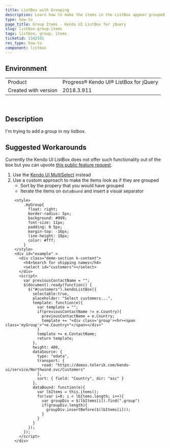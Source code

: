 ```yaml
---
title: ListBox with Grouping 
description: Learn how to make the items in the ListBox appear grouped.
type: how-to
page_title: Group Items - Kendo UI ListBox for jQuery
slug: listbox-group-items
tags: listbox, group, items
ticketid: 1342501
res_type: how-to
component: listbox
---
```


## Environment

<table>
 <tr>
  <td>Product</td>
  <td>Progress® Kendo UI® ListBox for jQuery</td>
 </tr>
 <tr>
 <td>Created with version</td>
  <td>2018.3.911</td>
 </tr>
</table>

 
## Description

I'm trying to add a group in my listbox. 

## Suggested Workarounds

Currently the Kendo UI ListBox does not offer such functionality out of the box but you can upvote [this public feature request](https://feedback.telerik.com/kendo-jquery-ui/1360491-add-ability-to-group-data-in-listbox).

1. Use the [Kendo UI MultiSelect](https://demos.telerik.com/kendo-ui/multiselect/grouping) instead
1. Use a custom approach to make the items look as if they are grouped
    - Sort by the propery that you would have grouped
    - Iterate the items on `dataBound` and insert a visual separator  

```dojo
    <style>
        .myGroup{
          float: right;
          border-radius: 5px;
          background: #999;
          font-size: 11px;
          padding: 0 5px;
          margin-top: -16px;
          line-height: 18px;
          color: #fff;
        }
    </style>
    <div id="example" >
      <div class="demo-section k-content">
        <h4>Search for shipping names</h4>
        <select id="customers"></select>
      </div>
      <script>
        var previousContactName = "";
        $(document).ready(function() {
          $("#customers").kendoListBox({
            selectable:true,
            placeholder: "Select customers...",
            template: function(e){
              var template = "";
              if(previousContactName != e.Country){
                previousContactName = e.Country;
                template += "<div class='group'><hr><span class='myGroup'>"+e.Country+"</span></div>"
              } 
              template += e.ContactName;
              return template;
            },
            height: 400,
            dataSource: {
              type: "odata",
              transport: {
                read: "https://demos.telerik.com/kendo-ui/service/Northwind.svc/Customers"
              },
              sort: { field: "Country", dir: "asc" }
            },
            dataBound: function(e){
              var lbItems = this.items();
              for(var i=0; i < lbItems.length; i++){
                var groupDiv = $(lbItems[i]).find(".group")
                if(groupDiv.length){
                  groupDiv.insertBefore($(lbItems[i]));
                }
              }
            }
          });
        });
      </script>
    </div>
```